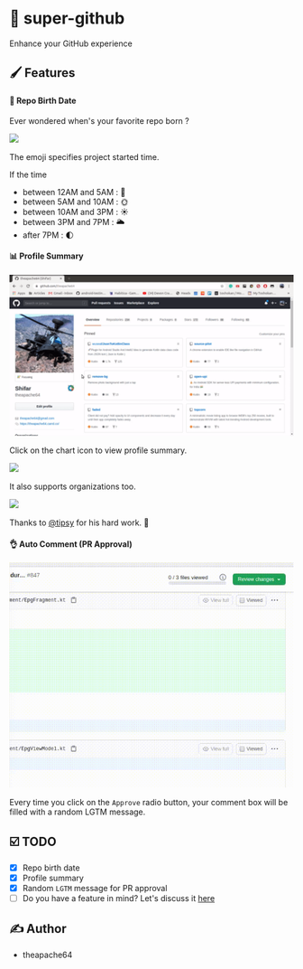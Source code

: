 # :rocket: super-github

Enhance your GitHub experience

## :paintbrush: Features

#### :baby_bottle: Repo Birth Date
Ever wondered when's your favorite repo born ?

![](https://i.imgur.com/D0dVc4Z.png)

The emoji specifies project started time.

If the time

- between 12AM and 5AM : 🌙
- between 5AM and 10AM : 🌞
- between 10AM and 3PM : ☀️
- between 3PM and 7PM : 🌥
- after 7PM :  🌓

#### :bar_chart: Profile Summary

![](extras/profile-summary-demo.gif)

Click on the chart icon to view profile summary.

![](https://i.imgur.com/KfRyc7y.png)

It also supports organizations too.

![](https://i.imgur.com/cpkP1OY.png)

Thanks to [@tipsy](https://github.com/tipsy/profile-summary-for-github) for his hard work. :hugs:

#### 👌 Auto Comment (PR Approval) 

![](extras/auto_comment.gif)

Every time you click on the `Approve` radio button, your comment box will be filled with a random LGTM message.

## :ballot_box_with_check: TODO

- [x] Repo birth date
- [x] Profile summary
- [x] Random `LGTM` message for PR approval
- [ ] Do you have a feature in mind? Let's discuss it [here](https://github.com/theapache64/super-github/issues/new?labels=enhancement)

## :writing_hand: Author

- theapache64